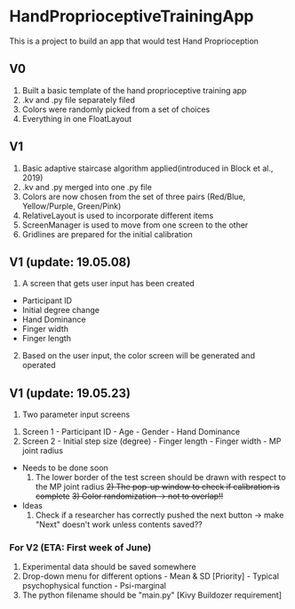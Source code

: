 # HandProprioceptiveTrainingApp

This is a project to build an app that would test Hand Proprioception

## V0
1. Built a basic template of the hand proprioceptive training app
2. .kv and .py file separately filed
3. Colors were randomly picked from a set of choices
4. Everything in one FloatLayout

## V1
1. Basic adaptive staircase algorithm applied(introduced in Block et al., 2019)
2. .kv and .py merged into one .py file
3. Colors are now chosen from the set of three pairs (Red/Blue, Yellow/Purple, Green/Pink)
4. RelativeLayout is used to incorporate different items
5. ScreenManager is used to move from one screen to the other
6. Gridlines are prepared for the initial calibration

## V1 (update: 19.05.08)
1. A screen that gets user input has been created
  - Participant ID
  - Initial degree change
  - Hand Dominance
  - Finger width
  - Finger length
2. Based on the user input, the color screen will be generated and operated

## V1 (update: 19.05.23)
1. Two parameter input screens
  1) Screen 1
    - Participant ID
    - Age
    - Gender
    - Hand Dominance
   2) Screen 2
    - Initial step size (degree)
    - Finger length
    - Finger width
    - MP joint radius
* Needs to be done soon
  1) The lower border of the test screen should be drawn with respect to the MP joint radius
  ~~2) The pop-up window to check if calibration is complete~~
  ~~3) Color randomization -> not to overlap!!~~
* Ideas
  1) Check if a researcher has correctly pushed the next button -> make "Next" doesn't work unless contents saved??
### For V2 (ETA: First week of June)
  1) Experimental data should be saved somewhere
  2) Drop-down menu for different options
    - Mean & SD [Priority]
    - Typical psychophysical function
    - Psi-marginal
  3) The python filename should be "main.py" [Kivy Buildozer requirement]
